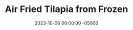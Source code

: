 ---
layout: post
title:  "Air Fried Tilapia from Frozen"
date:   2023-10-06 00:00:00 -05000
categories: 
- Recipes
- Fish
permalink: /recipes/tilapia
image: /assets/Food/Fish/Tilapia/tilapia.jpg
ing: tilapia-ing
facts: tilapia-facts
Prep: 4
Rest: 
Cook: 6
Source1: https://summeryule.com/air-fryer-tilapia-with-garlic-chive-miso-butter/
Source2: 
whisk: https://s.samsungfood.com/yiE8x
tags: 
- air fry
- bake
- oven
- roast
- sea food
- lemon
- pepper
- lime
- tajin
- seafood
Description: Tilapia fillets are a staple in my freezer, as they're super easy to put together for a quick dinner during the week. They're made even faster by cooking them straight out of the freezer in the air fryer. These will be from freezer to plate in just 10 minutes, and put whatever spices you want on here!
Instructions: 
- Preheat your air fryer to 400F<br><br>

- Spray the bottom of the basket with oil, and place in the fish. Spray the top with fish, and season the top<br><br>

- Bake at 400F for about 14 minutes, or until the thickest part reaches 145F. Squeeze on some lemon juice.<br><br>

- Cook for 6-7 minutes, flipping halfway. Season the other half when flipping. Squeeze some lemon juice on after<br><br>

- If your tilapia is defrosted, you can also bake in the oven for 6-8 minutes at 400F, or air fry at 400F for about 4-5 minutes
---